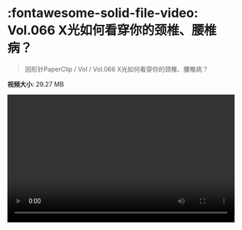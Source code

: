 # :fontawesome-solid-file-video: Vol.066 X光如何看穿你的颈椎、腰椎病？

> 回形针PaperClip / Vol / Vol.066 X光如何看穿你的颈椎、腰椎病？

**视频大小**: 29.27 MB

<video id="V-c5b9c244e8d66e3b9230866c98407c56" width="512" height="288" preload="none" playsinline webkit-playsinline></video>